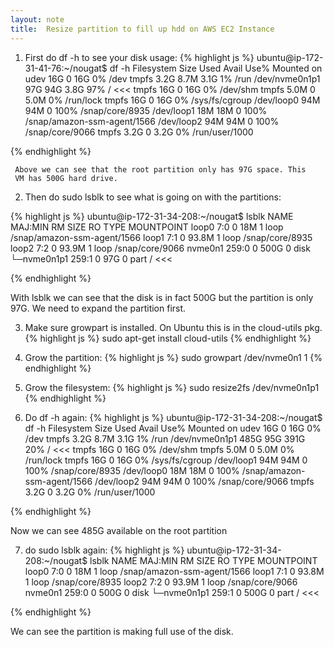 ```yaml
---
layout: note
title:  Resize partition to fill up hdd on AWS EC2 Instance
---
```


1. First do df -h to see your disk usage:
{% highlight js %}
 ubuntu@ip-172-31-41-76:~/nougat$ df -h
 Filesystem      Size  Used Avail Use% Mounted on
 udev             16G     0   16G   0% /dev
 tmpfs           3.2G  8.7M  3.1G   1% /run
 /dev/nvme0n1p1   97G   94G  3.8G  97% /               <<<
 tmpfs            16G     0   16G   0% /dev/shm
 tmpfs           5.0M     0  5.0M   0% /run/lock
 tmpfs            16G     0   16G   0% /sys/fs/cgroup
 /dev/loop0       94M   94M     0 100% /snap/core/8935
 /dev/loop1       18M   18M     0 100% /snap/amazon-ssm-agent/1566
 /dev/loop2       94M   94M     0 100% /snap/core/9066
 tmpfs           3.2G     0  3.2G   0% /run/user/1000

{% endhighlight %}

	 Above we can see that the root partition only has 97G space. This
	 VM has 500G hard drive.

2. Then do sudo lsblk to see what is going on with the partitions:

{% highlight js %}
 ubuntu@ip-172-31-34-208:~/nougat$ lsblk
 NAME        MAJ:MIN RM  SIZE RO TYPE MOUNTPOINT
 loop0         7:0    0   18M  1 loop /snap/amazon-ssm-agent/1566
 loop1         7:1    0 93.8M  1 loop /snap/core/8935
 loop2         7:2    0 93.9M  1 loop /snap/core/9066
 nvme0n1     259:0    0  500G  0 disk 
 └─nvme0n1p1 259:1    0   97G  0 part /                <<<

{% endhighlight %}

 With lsblk we can see that the disk is in fact 500G but the partition is
 only 97G. We need to expand the partition first.

3. Make sure growpart is installed. On Ubuntu this is in the cloud-utils pkg.
{% highlight js %}
 sudo apt-get install cloud-utils
{% endhighlight %}

4. Grow the partition:
{% highlight js %}
 sudo growpart /dev/nvme0n1 1
{% endhighlight %}

5. Grow the filesystem:
{% highlight js %}
 sudo resize2fs /dev/nvme0n1p1
{% endhighlight %}

6. Do df -h again:
{% highlight js %}
 ubuntu@ip-172-31-34-208:~/nougat$ df -h
 Filesystem      Size  Used Avail Use% Mounted on
 udev             16G     0   16G   0% /dev
 tmpfs           3.2G  8.7M  3.1G   1% /run
 /dev/nvme0n1p1  485G   95G  391G  20% /                <<<
 tmpfs            16G     0   16G   0% /dev/shm
 tmpfs           5.0M     0  5.0M   0% /run/lock
 tmpfs            16G     0   16G   0% /sys/fs/cgroup
 /dev/loop1       94M   94M     0 100% /snap/core/8935
 /dev/loop0       18M   18M     0 100% /snap/amazon-ssm-agent/1566
 /dev/loop2       94M   94M     0 100% /snap/core/9066
 tmpfs           3.2G     0  3.2G   0% /run/user/1000	

{% endhighlight %}

 Now we can see 485G available on the root partition

7. do sudo lsblk again:
{% highlight js %}
 ubuntu@ip-172-31-34-208:~/nougat$ lsblk
 NAME        MAJ:MIN RM  SIZE RO TYPE MOUNTPOINT
 loop0         7:0    0   18M  1 loop /snap/amazon-ssm-agent/1566
 loop1         7:1    0 93.8M  1 loop /snap/core/8935
 loop2         7:2    0 93.9M  1 loop /snap/core/9066
 nvme0n1     259:0    0  500G  0 disk 
 └─nvme0n1p1 259:1    0  500G  0 part /               <<<

{% endhighlight %}

 We can see the partition is making full use of the disk. 
